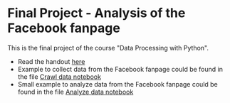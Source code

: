 # Final Project - Analysis of the Facebook fanpage

This is the final project of the course "Data Processing with Python".
- Read the handout [here](handout.pdf)
- Example to collect data from the Facebook fanpage could be found in the file [Crawl data notebook](Crawl_Data.ipynb)
- Small example to analyze data from the Facebook fanpage could be found in the file [Analyze data notebook](Analyze_data.ipynb)